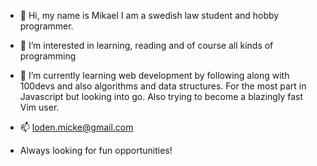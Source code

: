 - 👋 Hi, my name is Mikael I am a swedish law student and hobby programmer.
- 👀 I’m interested in learning, reading and of course all kinds of programming
- 🌱 I’m currently learning web development by following along with 100devs and
     also algorithms and data structures. For the most part in Javascript but looking
     into go. Also trying to become a blazingly fast Vim user.
- 📫 loden.micke@gmail.com

- Always looking for fun opportunities!

<!---
Laseruss/Laseruss is a ✨ special ✨ repository because its `README.md` (this file) appears on your GitHub profile.
You can click the Preview link to take a look at your changes.
--->
